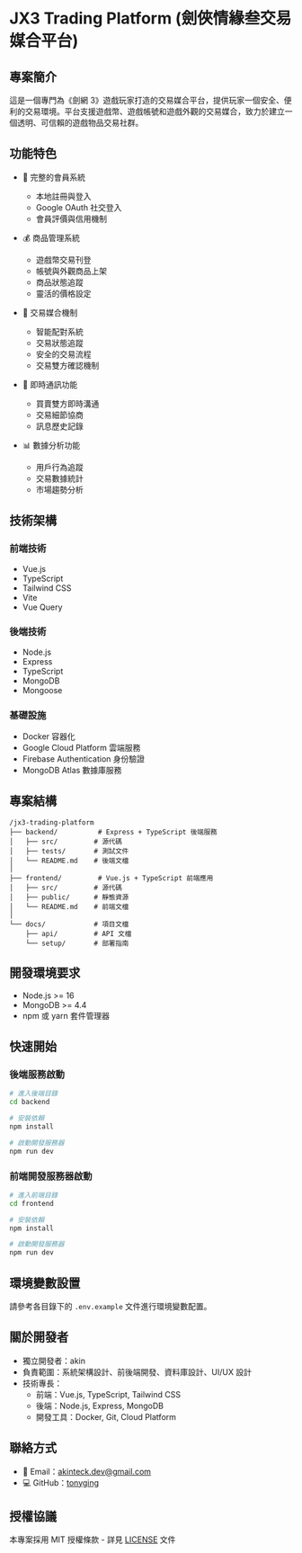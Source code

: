 # JX3 Trading Platform (劍俠情緣叁交易媒合平台)

## 專案簡介

這是一個專門為《劍網 3》遊戲玩家打造的交易媒合平台，提供玩家一個安全、便利的交易環境。平台支援遊戲幣、遊戲帳號和遊戲外觀的交易媒合，致力於建立一個透明、可信賴的遊戲物品交易社群。

## 功能特色

- 🔐 完整的會員系統

  - 本地註冊與登入
  - Google OAuth 社交登入
  - 會員評價與信用機制

- 💰 商品管理系統

  - 遊戲幣交易刊登
  - 帳號與外觀商品上架
  - 商品狀態追蹤
  - 靈活的價格設定

- 🤝 交易媒合機制

  - 智能配對系統
  - 交易狀態追蹤
  - 安全的交易流程
  - 交易雙方確認機制

- 💬 即時通訊功能

  - 買賣雙方即時溝通
  - 交易細節協商
  - 訊息歷史記錄

- 📊 數據分析功能
  - 用戶行為追蹤
  - 交易數據統計
  - 市場趨勢分析

## 技術架構

### 前端技術

- Vue.js
- TypeScript
- Tailwind CSS
- Vite
- Vue Query

### 後端技術

- Node.js
- Express
- TypeScript
- MongoDB
- Mongoose

### 基礎設施

- Docker 容器化
- Google Cloud Platform 雲端服務
- Firebase Authentication 身份驗證
- MongoDB Atlas 數據庫服務

## 專案結構

```
/jx3-trading-platform
├── backend/          # Express + TypeScript 後端服務
│   ├── src/         # 源代碼
│   ├── tests/       # 測試文件
│   └── README.md    # 後端文檔
│
├── frontend/         # Vue.js + TypeScript 前端應用
│   ├── src/         # 源代碼
│   ├── public/      # 靜態資源
│   └── README.md    # 前端文檔
│
└── docs/            # 項目文檔
    ├── api/         # API 文檔
    └── setup/       # 部署指南
```

## 開發環境要求

- Node.js >= 16
- MongoDB >= 4.4
- npm 或 yarn 套件管理器

## 快速開始

### 後端服務啟動

```bash
# 進入後端目錄
cd backend

# 安裝依賴
npm install

# 啟動開發服務器
npm run dev
```

### 前端開發服務器啟動

```bash
# 進入前端目錄
cd frontend

# 安裝依賴
npm install

# 啟動開發服務器
npm run dev
```

## 環境變數設置

請參考各目錄下的 `.env.example` 文件進行環境變數配置。

## 關於開發者

- 獨立開發者：akin
- 負責範圍：系統架構設計、前後端開發、資料庫設計、UI/UX 設計
- 技術專長：
  - 前端：Vue.js, TypeScript, Tailwind CSS
  - 後端：Node.js, Express, MongoDB
  - 開發工具：Docker, Git, Cloud Platform

## 聯絡方式

- 📧 Email：[akinteck.dev@gmail.com](mailto:akinteck.dev@gmail.com)
- 💻 GitHub：[tonyging](https://github.com/tonyging)

## 授權協議

本專案採用 MIT 授權條款 - 詳見 [LICENSE](LICENSE) 文件
